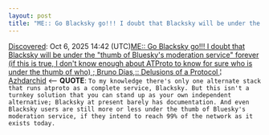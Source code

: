 ```yaml
---
layout: post
title: "ME:: Go Blacksky go!!! I doubt that Blacksky will be under the 'thumb of Bluesky's moderation service' forever (if this is true, I don't know enough about ATProto to know for sure who is under the thumb of who) ; Bruno Dias,:: Delusions of a Protocol ¦ Azhdarchid"
---
```

[Discovered](http://rolandtanglao.com/2020/07/29/p1-blogthis-checkvist-list-links-to-blog/): Oct 6, 2025 14:42 (UTC)[ME:: Go Blacksky go!!! I doubt that Blacksky will be under the "thumb of Bluesky's moderation service" forever (if this is true, I don't know enough about ATProto to know for sure who is under the thumb of who) ; Bruno Dias,:: Delusions of a Protocol ¦ Azhdarchid](https://azhdarchid.com/delusions-of-a-protocol/) <-- **QUOTE**: `To my knowledge there's only one alternate stack that runs atproto as a complete service, Blacksky. But this isn't a turnkey solution that you can stand up as your own independent alternative; Blacksky at present barely has documentation. And even Blacksky users are still more or less under the thumb of Bluesky's moderation service, if they intend to reach 99% of the network as it exists today.`

